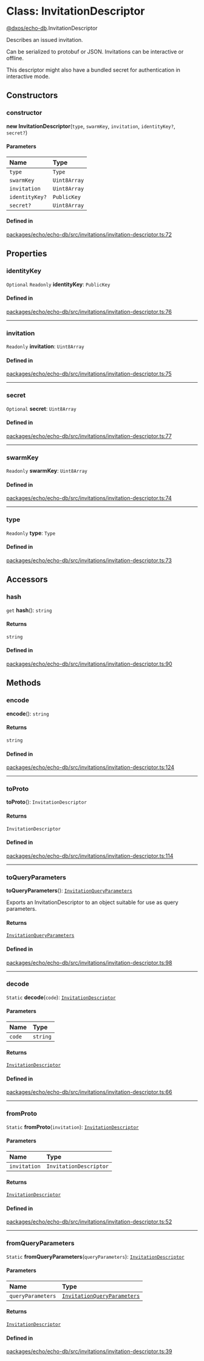 # Class: InvitationDescriptor

[@dxos/echo-db](../modules/dxos_echo_db.md).InvitationDescriptor

Describes an issued invitation.

Can be serialized to protobuf or JSON.
Invitations can be interactive or offline.

This descriptor might also have a bundled secret for authentication in interactive mode.

## Constructors

### constructor

**new InvitationDescriptor**(`type`, `swarmKey`, `invitation`, `identityKey?`, `secret?`)

#### Parameters

| Name | Type |
| :------ | :------ |
| `type` | `Type` |
| `swarmKey` | `Uint8Array` |
| `invitation` | `Uint8Array` |
| `identityKey?` | `PublicKey` |
| `secret?` | `Uint8Array` |

#### Defined in

[packages/echo/echo-db/src/invitations/invitation-descriptor.ts:72](https://github.com/dxos/dxos/blob/main/packages/echo/echo-db/src/invitations/invitation-descriptor.ts#L72)

## Properties

### identityKey

 `Optional` `Readonly` **identityKey**: `PublicKey`

#### Defined in

[packages/echo/echo-db/src/invitations/invitation-descriptor.ts:76](https://github.com/dxos/dxos/blob/main/packages/echo/echo-db/src/invitations/invitation-descriptor.ts#L76)

___

### invitation

 `Readonly` **invitation**: `Uint8Array`

#### Defined in

[packages/echo/echo-db/src/invitations/invitation-descriptor.ts:75](https://github.com/dxos/dxos/blob/main/packages/echo/echo-db/src/invitations/invitation-descriptor.ts#L75)

___

### secret

 `Optional` **secret**: `Uint8Array`

#### Defined in

[packages/echo/echo-db/src/invitations/invitation-descriptor.ts:77](https://github.com/dxos/dxos/blob/main/packages/echo/echo-db/src/invitations/invitation-descriptor.ts#L77)

___

### swarmKey

 `Readonly` **swarmKey**: `Uint8Array`

#### Defined in

[packages/echo/echo-db/src/invitations/invitation-descriptor.ts:74](https://github.com/dxos/dxos/blob/main/packages/echo/echo-db/src/invitations/invitation-descriptor.ts#L74)

___

### type

 `Readonly` **type**: `Type`

#### Defined in

[packages/echo/echo-db/src/invitations/invitation-descriptor.ts:73](https://github.com/dxos/dxos/blob/main/packages/echo/echo-db/src/invitations/invitation-descriptor.ts#L73)

## Accessors

### hash

`get` **hash**(): `string`

#### Returns

`string`

#### Defined in

[packages/echo/echo-db/src/invitations/invitation-descriptor.ts:90](https://github.com/dxos/dxos/blob/main/packages/echo/echo-db/src/invitations/invitation-descriptor.ts#L90)

## Methods

### encode

**encode**(): `string`

#### Returns

`string`

#### Defined in

[packages/echo/echo-db/src/invitations/invitation-descriptor.ts:124](https://github.com/dxos/dxos/blob/main/packages/echo/echo-db/src/invitations/invitation-descriptor.ts#L124)

___

### toProto

**toProto**(): `InvitationDescriptor`

#### Returns

`InvitationDescriptor`

#### Defined in

[packages/echo/echo-db/src/invitations/invitation-descriptor.ts:114](https://github.com/dxos/dxos/blob/main/packages/echo/echo-db/src/invitations/invitation-descriptor.ts#L114)

___

### toQueryParameters

**toQueryParameters**(): [`InvitationQueryParameters`](../interfaces/dxos_echo_db.InvitationQueryParameters.md)

Exports an InvitationDescriptor to an object suitable for use as query parameters.

#### Returns

[`InvitationQueryParameters`](../interfaces/dxos_echo_db.InvitationQueryParameters.md)

#### Defined in

[packages/echo/echo-db/src/invitations/invitation-descriptor.ts:98](https://github.com/dxos/dxos/blob/main/packages/echo/echo-db/src/invitations/invitation-descriptor.ts#L98)

___

### decode

`Static` **decode**(`code`): [`InvitationDescriptor`](dxos_echo_db.InvitationDescriptor.md)

#### Parameters

| Name | Type |
| :------ | :------ |
| `code` | `string` |

#### Returns

[`InvitationDescriptor`](dxos_echo_db.InvitationDescriptor.md)

#### Defined in

[packages/echo/echo-db/src/invitations/invitation-descriptor.ts:66](https://github.com/dxos/dxos/blob/main/packages/echo/echo-db/src/invitations/invitation-descriptor.ts#L66)

___

### fromProto

`Static` **fromProto**(`invitation`): [`InvitationDescriptor`](dxos_echo_db.InvitationDescriptor.md)

#### Parameters

| Name | Type |
| :------ | :------ |
| `invitation` | `InvitationDescriptor` |

#### Returns

[`InvitationDescriptor`](dxos_echo_db.InvitationDescriptor.md)

#### Defined in

[packages/echo/echo-db/src/invitations/invitation-descriptor.ts:52](https://github.com/dxos/dxos/blob/main/packages/echo/echo-db/src/invitations/invitation-descriptor.ts#L52)

___

### fromQueryParameters

`Static` **fromQueryParameters**(`queryParameters`): [`InvitationDescriptor`](dxos_echo_db.InvitationDescriptor.md)

#### Parameters

| Name | Type |
| :------ | :------ |
| `queryParameters` | [`InvitationQueryParameters`](../interfaces/dxos_echo_db.InvitationQueryParameters.md) |

#### Returns

[`InvitationDescriptor`](dxos_echo_db.InvitationDescriptor.md)

#### Defined in

[packages/echo/echo-db/src/invitations/invitation-descriptor.ts:39](https://github.com/dxos/dxos/blob/main/packages/echo/echo-db/src/invitations/invitation-descriptor.ts#L39)

